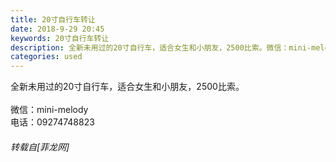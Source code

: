 ```yaml
---
title: 20寸自行车转让
date: 2018-9-29 20:45
keywords: 20寸自行车转让
description: 全新未用过的20寸自行车，适合女生和小朋友，2500比索。微信：mini-melody电话：09274748823
categories: used
---
```

<td class="t_f" id="postmessage_1908499">

全新未用过的20寸自行车，适合女生和小朋友，2500比索。<br/>
<br/>
微信：mini-melody<br/>
电话：09274748823</td>
###### 转载自[菲龙网]